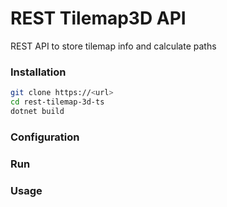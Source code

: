 # REST Tilemap3D API

REST API to store tilemap info and calculate paths

### Installation

```bash
git clone https://<url>
cd rest-tilemap-3d-ts
dotnet build
```

### Configuration

### Run

### Usage